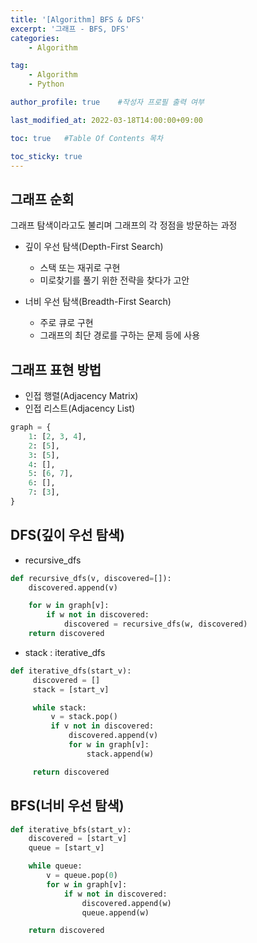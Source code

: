 ```yaml
---
title: '[Algorithm] BFS & DFS' 
excerpt: '그래프 - BFS, DFS'
categories:
    - Algorithm

tag:
    - Algorithm 
    - Python

author_profile: true    #작성자 프로필 출력 여부

last_modified_at: 2022-03-18T14:00:00+09:00

toc: true   #Table Of Contents 목차 

toc_sticky: true
---
```



## 그래프 순회

그래프 탐색이라고도 불리며 그래프의 각 정점을 방문하는 과정

- 깊이 우선 탐색(Depth-First Search) 
  - 스택 또는 재귀로 구현
  - 미로찾기를 풀기 위한 전략을 찾다가 고안
  
- 너비 우선 탐색(Breadth-First Search)
  - 주로 큐로 구현
  - 그래프의 최단 경로를 구하는 문제 등에 사용

## 그래프 표현 방법
- 인접 행렬(Adjacency Matrix)
- 인접 리스트(Adjacency List)

```python
graph = {
    1: [2, 3, 4],
    2: [5],
    3: [5],
    4: [],
    5: [6, 7],
    6: [],
    7: [3],
}
```

## DFS(깊이 우선 탐색)

- recursive_dfs

```python
def recursive_dfs(v, discovered=[]):
    discovered.append(v)

    for w in graph[v]:
        if w not in discovered:
            discovered = recursive_dfs(w, discovered)
    return discovered
```

- stack : iterative_dfs
  
```python
def iterative_dfs(start_v):
     discovered = []
     stack = [start_v]

     while stack:
         v = stack.pop()
         if v not in discovered:
             discovered.append(v)
             for w in graph[v]:
                 stack.append(w)

     return discovered
```

## BFS(너비 우선 탐색)

```python
def iterative_bfs(start_v):
    discovered = [start_v]
    queue = [start_v]

    while queue:
        v = queue.pop(0)
        for w in graph[v]:
            if w not in discovered:
                discovered.append(w)
                queue.append(w)

    return discovered
```

